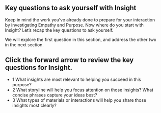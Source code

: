 ## Key questions to ask yourself with Insight

Keep in mind the work you’ve already done to prepare for your interaction by investigating Empathy and Purpose. Now where do you start with Insight? Let’s recap the key questions to ask yourself.

We will explore the first question in this section, and address the other two in the next section.

## Click the forward arrow to review the key questions for Insight.

+ 1 What insights are most relevant to helping you succeed in this purpose?
+ 2 What storyline will help you focus attention on those insights? What concise phrases capture your ideas best?
+ 3 What types of materials or interactions will help you share those insights most clearly?




